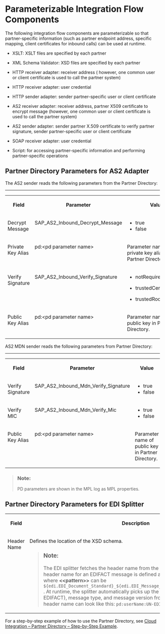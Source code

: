 <!-- loio1aa4ba7a38fa4f0e8324553e3b15d05d -->

# Parameterizable Integration Flow Components



The following integration flow components are parameterizable so that partner-specific information \(such as partner endpoint address, specific mapping, client certificates for inbound calls\) can be used at runtime.

-   XSLT: XSLT files are specified by each partner

-   XML Schema Validator: XSD files are specified by each partner

-   HTTP receiver adapter: receiver address \( however, one common user or client certificate is used to call the partner system\)

-   HTTP receiver adapter: user credential

-   HTTP sender adapter: sender partner-specific user or client certificate

-   AS2 receiver adapter: receiver address, partner X509 certificate to encrypt message \(however, one common user or client certificate is used to call the partner system\)

-   AS2 sender adapter: sender partner X.509 certificate to verify partner signature, sender partner-specific user or client certificate

-   SOAP receiver adapter: user credential

-   Script: for accessing partner-specific information and performing partner-specific operations




<a name="loio1aa4ba7a38fa4f0e8324553e3b15d05d__section_yn4_p4k_pdb"/>

## Partner Directory Parameters for AS2 Adapter

The AS2 sender reads the following parameters from the Partner Directory:

****


<table>
<tr>
<th valign="top">

Field



</th>
<th valign="top">

Parameter



</th>
<th valign="top">

Value



</th>
</tr>
<tr>
<td valign="top">

Decrypt Message



</td>
<td valign="top">

SAP\_AS2\_Inbound\_Decrypt\_Message



</td>
<td valign="top">

-   true
-   false



</td>
</tr>
<tr>
<td valign="top">

Private Key Alias



</td>
<td valign="top">

pd:<pd parameter name\>



</td>
<td valign="top">

Parameter name of private key alias in Partner Directory.



</td>
</tr>
<tr>
<td valign="top">

Verify Signature



</td>
<td valign="top">

SAP\_AS2\_Inbound\_Verify\_Signature



</td>
<td valign="top">

-   notRequired

-   trustedCertificate

-   trustedRootCertificate




</td>
</tr>
<tr>
<td valign="top">

Public Key Alias



</td>
<td valign="top">

pd:<pd parameter name\>



</td>
<td valign="top">

Parameter name of public key in Partner Directory.



</td>
</tr>
</table>



AS2 MDN sender reads the following parameters from Partner Directory:

****


<table>
<tr>
<th valign="top">

Field



</th>
<th valign="top">

Parameter



</th>
<th valign="top">

Value



</th>
</tr>
<tr>
<td valign="top">

Verify Signature



</td>
<td valign="top">

SAP\_AS2\_Inbound\_Mdn\_Verify\_Signature



</td>
<td valign="top">

-   true
-   false



</td>
</tr>
<tr>
<td valign="top">

Verify MIC



</td>
<td valign="top">

SAP\_AS2\_Inbound\_Mdn\_Verify\_Mic



</td>
<td valign="top">

-   true
-   false



</td>
</tr>
<tr>
<td valign="top">

Public Key Alias



</td>
<td valign="top">

pd:<pd parameter name\>



</td>
<td valign="top">

Parameter name of public key in Partner Directory.



</td>
</tr>
</table>

> ### Note:  
> PD parameters are shown in the MPL log as MPL properties.



<a name="loio1aa4ba7a38fa4f0e8324553e3b15d05d__section_lrt_h4k_pdb"/>

## Partner Directory Parameters for EDI Splitter


<table>
<tr>
<th valign="top">

Field



</th>
<th valign="top">

Description



</th>
</tr>
<tr>
<td valign="top">

Header Name



</td>
<td valign="top">

Defines the location of the XSD schema.

> ### Note:  
> The EDI splitter fetches the header name from the Partner Directory. For example, a header name for an EDIFACT message is defined as `pd:PID:<<pattern>>:binary`, where **<<pattern\>\>** can be `${edi.EDI_Document_Standard}_${edi.EDI_Message_Type}_${edi.EDI_Message_Version}` . At runtime, the splitter automatically picks up the EDI document standard \(UN-EDIFACT\), message type, and message version from the payload. Hence, an EDIFACT header name can look like this: `pd:userName:UN-EDIFACT_ORDERS_D96A:binary`.



</td>
</tr>
</table>

For a step-by-step example of how to use the Partner Directory, see [Cloud Integration – Partner Directory – Step-by-Step Example](https://blogs.sap.com/2017/07/25/cloud-integration-partner-directory-step-by-step-example/).

